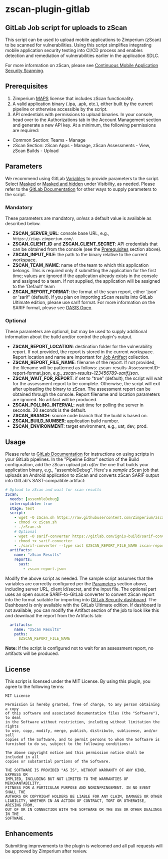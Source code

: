# zscan-plugin-gitlab

## GitLab Job script for uploads to zScan

This script can be used to upload mobile applications to Zimperium (zScan) to be scanned for vulnerabilities. Using this script simplifies integrating mobile application security testing into CI/CD process and enables detection and remediation of vulnerabilities earlier in the application SDLC.

For more information on zScan, please see [Continuous Mobile Application Security Scanning](https://www.zimperium.com/zscan/).

## Prerequisites

1. Zimperium [MAPS](https://www.zimperium.com/mobile-app-protection/) license that includes zScan functionality.
2. A valid application binary (.ipa, .apk, etc.), either built by the current pipeline or otherwise accessible by the script.
3. API credentials with permissions to upload binaries. In your console, head over to the Authorizations tab in the Account Management section and generate a new API key. At a minimum, the following permissions are required:

- Common Section: Teams - Manage
- zScan Section: zScan Apps - Manage, zScan Assessments - View, zScan Builds - Upload

## Parameters

We recommend using GitLab [Variables](https://docs.gitlab.com/ee/ci/variables/#define-a-cicd-variable-in-the-ui) to provide parameters to the script.  Select [Masked](https://docs.gitlab.com/ee/ci/variables/#mask-a-cicd-variable) or [Masked and hidden](https://docs.gitlab.com/ee/ci/variables/#hide-a-cicd-variable) under Visibility, as needed.  Please refer to the [GitLab Documentation](https://docs.gitlab.com/ee/ci/variables/) for other ways to supply parameters to the script.

### Mandatory

These parameters are mandatory, _unless_ a default value is available as described below.

- **ZSCAN_SERVER_URL**: console base URL, e.g., `https://ziap.zimperium.com/`.
- **ZSCAN_CLIENT_ID** and **ZSCAN_CLIENT_SECRET**: API credentials that can be obtained from the console (see the [Prerequisites](#prerequisites) section above).
- **ZSCAN_INPUT_FILE**: the path to the binary relative to the current workspace.
- **ZSCAN_TEAM_NAME**: name of the team to which this application belongs.  This is required only if submitting the application for the first time; values are ignored if the application already exists in the console and assigned to a team.  If not supplied, the application will be assigned to the 'Default' team
- **ZSCAN_REPORT_FORMAT**: the format of the scan report, either 'json' or 'sarif' (default).  If you plan on importing zScan results into GitLab Ultimate edition, please use sarif format.  For more information on the SARIF format, please see [OASIS Open](https://docs.oasis-open.org/sarif/sarif/v2.1.0/sarif-v2.1.0.html).

### Optional

These parameters are optional, but may be used to supply additional information about the build and/or control the plugin's output.

- **ZSCAN_REPORT_LOCATION**: destination folder for the vulnerability report. If not provided, the report is stored in the current workspace. Report location and name are important for [Job Artifact](https://docs.gitlab.com/ee/ci/jobs/job_artifacts.html) collection.
- **ZSCAN_REPORT_FILE_NAME**: filename of the report. If not provided, the filename will be patterned as follows: zscan-results-AssessmentID-report-format.json, e.g., _zscan-results-123456789-sarif.json_.
- **ZSCAN_WAIT_FOR_REPORT**: if set to "true" (default), the script will wait for the assessment report to be complete. Otherwise, the script will exit after uploading the binary to zScan.  The assessment report can be obtained through the console. Report filename and location parameters are ignored. No artifact will be produced.
- **ZSCAN_POLLING_INTERVAL**: wait time for polling the server in seconds. 30 seconds is the default.
- **ZSCAN_BRANCH**: source code branch that the build is based on.
- **ZSCAN_BUILD_NUMBER**: application build number.
- **ZSCAN_ENVIRONMENT**: target environment, e.g., uat, dev, prod.

## Usage

Please refer to [GitLab Documentation](https://docs.gitlab.com/ee/ci/jobs/) for instructions on using scripts in your GitLab pipelines.   In the "Pipeline Editor" section of the Build configuration, add the zScan upload job _after_ the one that builds your application binary, e.g., "assembleDebug".  Here's a _sample_ zScan job that uploads an Android application to zScan and converts zScan SARIF output into GitLab's SAST-compatible artifact:

```yaml
# Upload to zScan and wait for scan results
zScan:
  needs: [assembleDebug]
  interruptible: true
  stage: test
  script:
    - wget -O zScan.sh https://raw.githubusercontent.com/Zimperium/zscan-plugin-gitlab/refs/heads/master/zScan_v1.sh
    - chmod +x zScan.sh
    - ./zScan.sh
    # Optional
    - wget -O sarif-converter https://gitlab.com/ignis-build/sarif-converter/-/releases/v0.9.2/downloads/bin/sarif-converter-linux-amd64
    - chmod +x sarif-converter
    - ./sarif-converter --type sast $ZSCAN_REPORT_FILE_NAME zscan-report.json
  artifacts:
    name: "zScan Results"
    reports:
      sast:
        - zscan-report.json
```

Modify the above script as needed.  The sample script assumes that the variables are correctly configured per the [Parameters](#parameters) section above, including server URL, client id/secret, and the input file.  The optional part uses an open source SARIF-to-GitLab converter to convert zScan report into the format suitable for importing into [GitLab Security dashboard](https://docs.gitlab.com/ee/user/application_security/security_dashboard/).  The Dashboard is only available with the GitLab Ultimate edition.  If dashboard is not available, you can modify the Artifact section of the job to look like this and download the report from the Artifacts tab:

```yaml
  artifacts:
    name: "zScan Results"
    paths:
      $ZSCAN_REPORT_FILE_NAME
```

**Note:** If the script is configured not to wait for an assessment report, no artifacts will be produced.

## License

This script is licensed under the MIT License. By using this plugin, you agree to the following terms:

```text
MIT License

Permission is hereby granted, free of charge, to any person obtaining a copy
of this software and associated documentation files (the "Software"), to deal
in the Software without restriction, including without limitation the rights
to use, copy, modify, merge, publish, distribute, sublicense, and/or sell
copies of the Software, and to permit persons to whom the Software is
furnished to do so, subject to the following conditions:

The above copyright notice and this permission notice shall be included in all
copies or substantial portions of the Software.

THE SOFTWARE IS PROVIDED "AS IS", WITHOUT WARRANTY OF ANY KIND, EXPRESS OR
IMPLIED, INCLUDING BUT NOT LIMITED TO THE WARRANTIES OF MERCHANTABILITY,
FITNESS FOR A PARTICULAR PURPOSE AND NONINFRINGEMENT. IN NO EVENT SHALL THE
AUTHORS OR COPYRIGHT HOLDERS BE LIABLE FOR ANY CLAIM, DAMAGES OR OTHER
LIABILITY, WHETHER IN AN ACTION OF CONTRACT, TORT OR OTHERWISE, ARISING FROM,
OUT OF OR IN CONNECTION WITH THE SOFTWARE OR THE USE OR OTHER DEALINGS IN THE
SOFTWARE.
```

## Enhancements

Submitting improvements to the plugin is welcomed and all pull requests will be approved by Zimperium after review.
